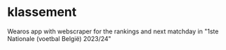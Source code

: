 # klassement
Wearos app with webscraper for the rankings and next matchday in "1ste Nationale (voetbal België) 2023/24"
